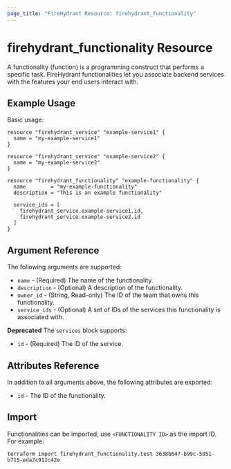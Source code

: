 ```yaml
---
page_title: "FireHydrant Resource: firehydrant_functionality"
---
```


# firehydrant_functionality Resource

A functionality (function) is a programming construct that performs a specific task.
FireHydrant functionalities let you associate backend services with the features your
end users interact with.

## Example Usage

Basic usage:
```hcl
resource "firehydrant_service" "example-service1" {
  name = "my-example-service1"
}

resource "firehydrant_service" "example-service2" {
  name = "my-example-service2"
}

resource "firehydrant_functionality" "example-functionality" {
  name        = "my-example-functionality"
  description = "This is an example functionality"
  
  service_ids = [
    firehydrant_service.example-service1.id,
    firehydrant_service.example-service2.id
  ]
}
```

## Argument Reference

The following arguments are supported:

* `name` - (Required) The name of the functionality.
* `description` - (Optional) A description of the functionality.
* `owner_id` - (String, Read-only) The ID of the team that owns this functionality.
* `service_ids` - (Optional) A set of IDs of the services this functionality is associated with.

**Deprecated** The `services` block supports:

* `id` - (Required) The ID of the service.

## Attributes Reference

In addition to all arguments above, the following attributes are exported:

* `id` - The ID of the functionality.

## Import

Functionalities can be imported; use `<FUNCTIONALITY ID>` as the import ID. For example:

```shell
terraform import firehydrant_functionality.test 3638b647-b99c-5051-b715-eda2c912c42e
```
